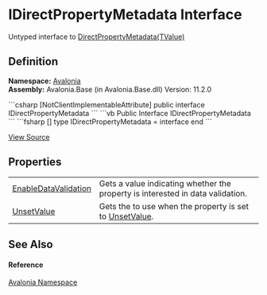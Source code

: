 # IDirectPropertyMetadata Interface


Untyped interface to <a href="T_Avalonia_DirectPropertyMetadata_1">DirectPropertyMetadata(TValue)</a>



## Definition
**Namespace:** <a href="N_Avalonia">Avalonia</a>  
**Assembly:** Avalonia.Base (in Avalonia.Base.dll) Version: 11.2.0

<Tabs groupId="api-code-preview">
<TabItem value="csharp" label="C#">
```csharp
[NotClientImplementableAttribute]
public interface IDirectPropertyMetadata
```
</TabItem>
<TabItem value="vb" label="VB">
```vb
<NotClientImplementableAttribute>
Public Interface IDirectPropertyMetadata
```
</TabItem>
<TabItem value="fsharp" label="F#">
```fsharp
[<NotClientImplementableAttribute>]
type IDirectPropertyMetadata = interface end
```
</TabItem>
</Tabs>



<a href="https://github.com/AvaloniaUI/Avalonia/tree/master/src/Avalonia.Base/IDirectPropertyMetadata.cs" title="View the source code">View Source</a>



## Properties
<table>
<tr>
<td><a href="P_Avalonia_IDirectPropertyMetadata_EnableDataValidation">EnableDataValidation</a></td>
<td>Gets a value indicating whether the property is interested in data validation.</td>
</tr>
<tr>
<td><a href="P_Avalonia_IDirectPropertyMetadata_UnsetValue">UnsetValue</a></td>
<td>Gets the to use when the property is set to <a href="F_Avalonia_AvaloniaProperty_UnsetValue">UnsetValue</a>.</td>
</tr>
</table>

## See Also


#### Reference
<a href="N_Avalonia">Avalonia Namespace</a>  

